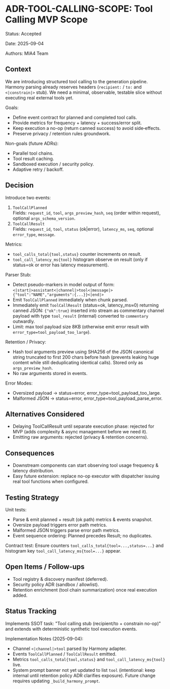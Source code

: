 # ADR-TOOL-CALLING-SCOPE: Tool Calling MVP Scope

Status: Accepted

Date: 2025-09-04

Authors: MIA4 Team

## Context

We are introducing structured tool calling to the generation pipeline. Harmony parsing already reserves headers (`recipient:` / `to:` and `<|constrain|>` stub). We need a minimal, observable, testable slice without executing real external tools yet.

Goals:

- Define event contract for planned and completed tool calls.
- Provide metrics for frequency + latency + success/error split.
- Keep execution a no-op (return canned success) to avoid side‑effects.
- Preserve privacy / retention rules groundwork.

Non-goals (future ADRs):

- Parallel tool chains.
- Tool result caching.
- Sandboxed execution / security policy.
- Adaptive retry / backoff.

## Decision

Introduce two events:

1. `ToolCallPlanned`  
   Fields: `request_id`, `tool`, `args_preview_hash`, `seq` (order within request), optional `args_schema_version`.
2. `ToolCallResult`  
   Fields: `request_id`, `tool`, `status` (ok|error), `latency_ms`, `seq`, optional `error_type`, `message`.

Metrics:

- `tool_calls_total{tool,status}` counter increments on result.
- `tool_call_latency_ms{tool}` histogram observe on result (only if status=ok or error has latency measurement).

Parser Stub:

- Detect pseudo-markers in model output of form: `<|start|>assistant<|channel|>tool<|message|>{"tool":"NAME","arguments":{...}}<|end|>`
- Emit `ToolCallPlanned` immediately when chunk parsed.
- Immediately emit `ToolCallResult` (status=ok, latency_ms≈0) returning canned JSON: `{"ok":true}` inserted into stream as commentary channel payload with type `tool_result` (internal) converted to `commentary` outwardly.
- Limit: max tool payload size 8KB (otherwise emit error result with `error_type=tool_payload_too_large`).

Retention / Privacy:

- Hash tool arguments preview using SHA256 of the JSON canonical string truncated to first 200 chars before hash (prevents leaking huge content while still deduplicating identical calls). Stored only as `args_preview_hash`.
- No raw arguments stored in events.

Error Modes:

- Oversized payload → status=error, error_type=tool_payload_too_large.
- Malformed JSON → status=error, error_type=tool_payload_parse_error.

## Alternatives Considered

- Delaying ToolCallResult until separate execution phase: rejected for MVP (adds complexity & async management before we need it).
- Emitting raw arguments: rejected (privacy & retention concerns).

## Consequences

- Downstream components can start observing tool usage frequency & latency distribution.
- Easy future extension: replace no-op executor with dispatcher issuing real tool functions when configured.

## Testing Strategy

Unit tests:

- Parse & emit planned + result (ok path) metrics & events snapshot.
- Oversize payload triggers error path metrics.
- Malformed JSON triggers parse error path metrics.
- Event sequence ordering: Planned precedes Result; no duplicates.

Contract test: Ensure counters `tool_calls_total{tool=...,status=...}` and histogram key `tool_call_latency_ms{tool=...}` appear.

## Open Items / Follow-ups

- Tool registry & discovery manifest (deferred).
- Security policy ADR (sandbox / allowlist).
- Retention enrichment (tool chain summarization) once real execution added.

## Status Tracking

Implements SSOT task: "Tool calling stub (recipient/to + constrain no-op)" and extends with deterministic synthetic tool execution events.

Implementation Notes (2025-09-04):

- Channel `<|channel|>tool` parsed by Harmony adapter.
- Events `ToolCallPlanned` / `ToolCallResult` emitted.
- Metrics `tool_calls_total{tool,status}` and `tool_call_latency_ms{tool}` live.
- System prompt banner not yet updated to list `tool` (intentional: keep internal until retention policy ADR clarifies exposure). Future change requires updating `_build_harmony_prompt`.
